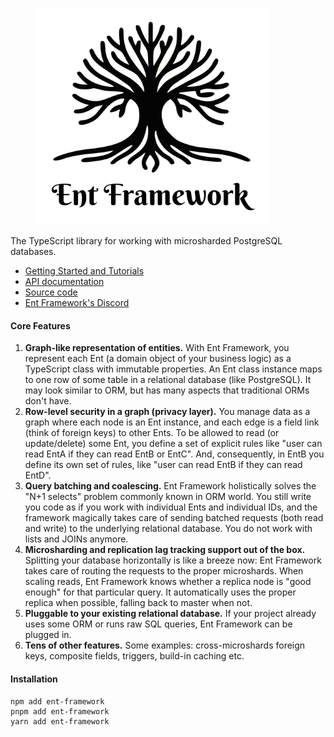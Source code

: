 
<div align="left">

<figure><img src="gitbook/.gitbook/assets/logo-berkshire-swash.svg" alt="" width="375"><figcaption></figcaption></figure>

</div>

The TypeScript library for working with microsharded PostgreSQL databases.

* [Getting Started and Tutorials](https://ent-framework.net)
* [API documentation](https://github.com/clickup/ent-framework/blob/main/docs/globals.md)
* [Source code](https://github.com/clickup/ent-framework)
* [Ent Framework's Discord](https://discord.gg/QXvN6VTCKS)

#### Core Features

1. **Graph-like representation of entities.** With Ent Framework, you represent each Ent (a domain object of your business logic) as a TypeScript class with immutable properties. An Ent class instance maps to one row of some table in a relational database (like PostgreSQL). It may look similar to ORM, but has many aspects that traditional ORMs don't have.
2. **Row-level security in a graph (privacy layer).** You manage data as a graph where each node is an Ent instance, and each edge is a field link (think of foreign keys) to other Ents. To be allowed to read (or update/delete) some Ent, you define a set of explicit rules like "user can read EntA if they can read EntB or EntC". And, consequently, in EntB you define its own set of rules, like "user can read EntB if they can read EntD".
3. **Query batching and coalescing.** Ent Framework holistically solves the "N+1 selects" problem commonly known in ORM world. You still write you code as if you work with individual Ents and individual IDs, and the framework magically takes care of sending batched requests (both read and write) to the underlying relational database. You do not work with lists and JOINs anymore.
4. **Microsharding and replication lag tracking support out of the box.** Splitting your database horizontally is like a breeze now: Ent Framework takes care of routing the requests to the proper microshards. When scaling reads, Ent Framework knows whether a replica node is "good enough" for that particular query. It automatically uses the proper replica when possible, falling back to master when not.
5. **Pluggable to your existing relational database.** If your project already uses some ORM or runs raw SQL queries, Ent Framework can be plugged in.
6. **Tens of other features.** Some examples: cross-microshards foreign keys, composite fields, triggers, build-in caching etc.

#### Installation

```
npm add ent-framework
pnpm add ent-framework
yarn add ent-framework
```

<div align="left">

<figure><img src="https://github.com/clickup/ent-framework/actions/workflows/ci.yml/badge.svg?branch=main" alt="" width="188"><figcaption></figcaption></figure>

</div>
